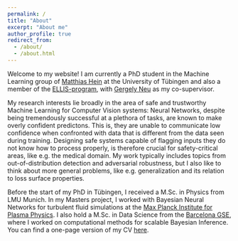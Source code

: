 ```yaml
---
permalink: /
title: "About"
excerpt: "About me"
author_profile: true
redirect_from: 
  - /about/
  - /about.html
---
```




Welcome to my website! I am currently a PhD student in the Machine Learning group of [Matthias Hein](https://uni-tuebingen.de/fakultaeten/mathematisch-naturwissenschaftliche-fakultaet/fachbereiche/informatik/lehrstuehle/maschinelles-lernen/team/prof-dr-matthias-hein/) at the University of Tübingen and also a member of the [ELLIS-program](https://ellis.eu/), with [Gergely Neu](http://cs.bme.hu/~gergo/) as my co-supervisor. 

My research interests lie broadly in the area of safe and trustworthy Machine Learning for Computer Vision systems: Neural Networks, despite being tremendously successful at a plethora of tasks, are known to make overly confident predictons. This is, they are unable to communicate low confidence when confronted with data that is different from the data seen during training. Designing safe systems capable of flagging inputs they do not know how to process properly, is therefore crucial for safety-critical areas, like e.g. the medical domain. My work typically includes topics from out-of-distribution detection and adversarial robustness, but I also like to think about more general problems, like e.g. generalization and its relation to loss surface properties. 

Before the start of my PhD in Tübingen, I received a M.Sc. in Physics from LMU Munich. In my Masters project, I worked with Bayesian Neural Networks for turbulent fluid simulations at the [Max Planck Institute for Plasma Physics](https://www.ipp.mpg.de/en). I also hold a M.Sc. in Data Science from the [Barcelona GSE](https://bse.eu/), where I worked on computational methods for scalable Bayesian Inference. You can find a one-page version of my CV [here](https://muellerm-95.github.io/files/CV.pdf).
